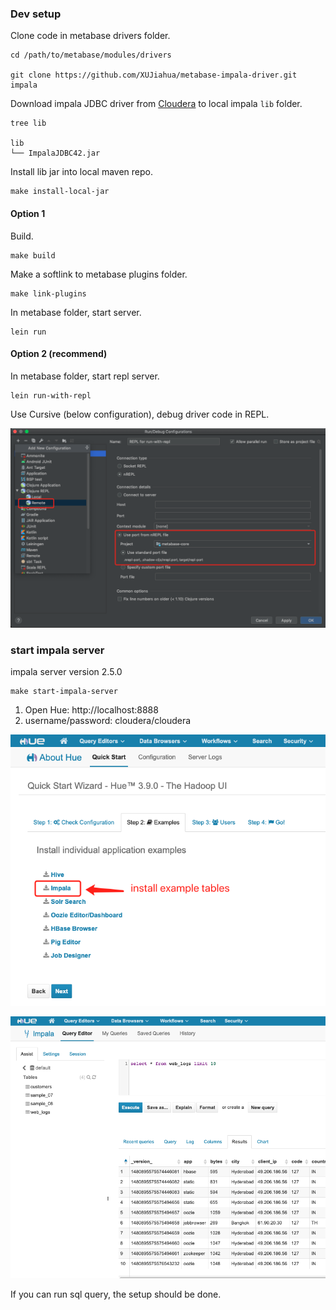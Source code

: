 
### Dev setup

Clone code in metabase drivers folder.

```
cd /path/to/metabase/modules/drivers

git clone https://github.com/XUJiahua/metabase-impala-driver.git impala
```

Download impala JDBC driver from [Cloudera](https://www.cloudera.com/downloads/connectors/impala/jdbc/2-6-17.html)
to local impala `lib` folder.

```
tree lib

lib
└── ImpalaJDBC42.jar
```

Install lib jar into local maven repo.

```
make install-local-jar
```

#### Option 1

Build.

```
make build
```

Make a softlink to metabase plugins folder.

```
make link-plugins
```

In metabase folder, start server.

```
lein run
```

#### Option 2 (recommend)

In metabase folder, start repl server.

```
lein run-with-repl
```

Use Cursive (below configuration), debug driver code in REPL.

![image-20200710163401330](img/image-20200710163401330.png)

### start impala server

impala server version 2.5.0

```
make start-impala-server
```

1. Open Hue: http://localhost:8888
2. username/password: cloudera/cloudera

![image-20200702152618124](img/image-20200702152618124.png)

![image-20200702152846953](img/image-20200702152846953.png)

If you can run sql query, the setup should be done.
